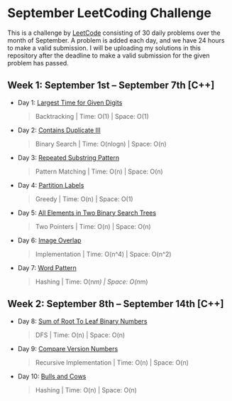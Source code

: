 # September LeetCoding Challenge

This is a challenge by [LeetCode](https://leetcode.com/explore/featured/card/september-leetcoding-challenge/) consisting of 30 daily problems over the month of September. A problem is added each day, and we have 24 hours to make a valid submission. I will be uploading my solutions in this repository after the deadline to make a valid submission for the given problem has passed.


## Week 1: September 1st – September 7th [C++]

* Day 1: [Largest Time for Given Digits](https://leetcode.com/explore/featured/card/september-leetcoding-challenge/554/week-1-september-1st-september-7th/3445/)

    > Backtracking | 
    > Time: O(1) |
    > Space: O(1)

* Day 2: [Contains Duplicate III](https://leetcode.com/explore/featured/card/september-leetcoding-challenge/554/week-1-september-1st-september-7th/3446/)

    > Binary Search | 
    > Time: O(nlogn) |
    > Space: O(n)

* Day 3: [Repeated Substring Pattern](https://leetcode.com/explore/featured/card/september-leetcoding-challenge/554/week-1-september-1st-september-7th/3447/)

    > Pattern Matching | 
    > Time: O(n) |
    > Space: O(n)

* Day 4: [Partition Labels](https://leetcode.com/explore/featured/card/september-leetcoding-challenge/554/week-1-september-1st-september-7th/3448/)

    > Greedy | 
    > Time: O(n) |
    > Space: O(1)

* Day 5: [All Elements in Two Binary Search Trees](https://leetcode.com/explore/featured/card/september-leetcoding-challenge/554/week-1-september-1st-september-7th/3449/)

    > Two Pointers |
    > Time: O(n) |
    > Space: O(n)

* Day 6: [Image Overlap](https://leetcode.com/explore/featured/card/september-leetcoding-challenge/554/week-1-september-1st-september-7th/3449/)

    > Implementation |
    > Time: O(n^4) |
    > Space: O(n^2)

* Day 7: [Word Pattern](https://leetcode.com/explore/featured/card/september-leetcoding-challenge/554/week-1-september-1st-september-7th/3450/)

    > Hashing |
    > Time: O(n*m) |
    > Space: O(n*m)


## Week 2: September 8th – September 14th [C++]

* Day 8: [Sum of Root To Leaf Binary Numbers](https://leetcode.com/explore/featured/card/september-leetcoding-challenge/555/week-2-september-8th-september-14th/3453/)

    > DFS |
    > Time: O(n) |
    > Space: O(n)

* Day 9: [Compare Version Numbers](https://leetcode.com/explore/featured/card/september-leetcoding-challenge/555/week-2-september-8th-september-14th/3454/)

    > Recursive Implementation |
    > Time: O(n) |
    > Space: O(n)

* Day 10: [Bulls and Cows](https://leetcode.com/explore/featured/card/september-leetcoding-challenge/555/week-2-september-8th-september-14th/3455/)

    > Hashing |
    > Time: O(n) |
    > Space: O(n)